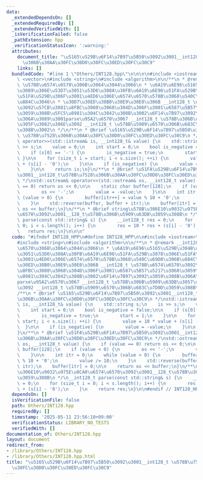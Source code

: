 ```yaml
---
data:
  _extendedDependsOn: []
  _extendedRequiredBy: []
  _extendedVerifiedWith: []
  _isVerificationFailed: false
  _pathExtension: hpp
  _verificationStatusIcon: ':warning:'
  attributes:
    document_title: "\u5165\u529B\u6F14\u7B97\u5B50\u3092\u3001__int128_t \u578B\u7528\
      \u306B\u30AA\u30FC\u30D0\u30FC\u30ED\u30FC\u30C9"
    links: []
  bundledCode: "#line 1 \"Others/INT128.hpp\"\n\n\n\n#include <iostream>\n#include\
    \ <vector>\n#include <string>\n#include <algorithm>\n\n/**\n * @remark __int128_t\
    \ \u578B\u6574\u6570\u306B\u3064\u3044\u3066\n * \u6A19\u6E96\u5165\u529B\u304B\
    \u3089\u306E\u53D7\u3051\u53D6\u308A\u30FB\u6A19\u6E96\u51FA\u529B\u3078\u306E\
    \u51FA\u529B\u306F\u3001\u4ED6\u306E\u6574\u6570\u578B\u3068\u540C\u69D8\u306B\
    \u884C\u3046\n * \u30D7\u30ED\u30B0\u30E9\u30E0\u306B __int128_t \u578B\u6574\u6570\
    \u3092\u57CB\u3081\u8FBC\u3080\u3068\u304D\u306F\u3001\u6587\u5B57\u5217\u3068\
    \u3059\u308B\u5FC5\u8981\u304C\u3042\u308B\u3002\u6F14\u7B97\u3092\u3059\u308B\
    \u306A\u3089\u3001parse\u95A2\u6570\u3067 __int128_t \u578B\u306B\u5909\u63DB\u3057\
    \u305F\u3082\u306E\u3092 __int128_t \u578B\u5909\u6570\u306B\u683C\u7D0D\u3059\
    \u308B\u3002\n */\n/**\n * @brief \u5165\u529B\u6F14\u7B97\u5B50\u3092\u3001__int128_t\
    \ \u578B\u7528\u306B\u30AA\u30FC\u30D0\u30FC\u30ED\u30FC\u30C9\n */\nstd::istream&\
    \ operator>>(std::istream& is, __int128_t& value) {\n    std::string s;\n    is\
    \ >> s;\n    value = 0;\n    int start = 0;\n    bool is_negative = false;\n\n\
    \    if (s[0] == '-') {\n        is_negative = true;\n        start = 1;\n   \
    \ }\n\n    for (size_t i = start; i < s.size(); ++i) {\n        value = 10 * value\
    \ + (s[i] - '0');\n    }\n\n    if (is_negative) {\n        value = -value;\n\
    \    }\n\n    return is;\n}\n/**\n * @brief \u51FA\u529B\u6F14\u7B97\u5B50\u3092\
    \u3001__int128_t\u578B\u7528\u306B\u30AA\u30FC\u30D0\u30FC\u30ED\u30FC\u30C9\n\
    \ */\nstd::ostream& operator<<(std::ostream& os, __int128_t value) {\n    if (value\
    \ == 0) return os << 0;\n\n    static char buffer[128];\n    if (value < 0) {\n\
    \        os << '-';\n        value = -value;\n    }\n\n    int itr = 0;\n    while\
    \ (value > 0) {\n        buffer[itr++] = value % 10 + '0';\n        value /= 10;\n\
    \    }\n    std::reverse(buffer, buffer + itr);\n    buffer[itr] = 0;\n\n    return\
    \ os << buffer;\n}\n/**\n * @brief string\u578B\u306E10\u9032\u975E\u8CA0\u6574\
    \u6570\u3092\u3001__128_t\u578B\u306B\u5909\u63DB\u3059\u308B\n */\n__int128_t\
    \ parse(const std::string& s) {\n    __int128_t res = 0;\n    for (size_t i =\
    \ 0; i < s.length(); i++) {\n        res = 10 * res + (s[i] - '0');\n    }\n \
    \   return res;\n}\n\n\n"
  code: "#ifndef INT128_HPP\n#define INT128_HPP\n\n#include <iostream>\n#include <vector>\n\
    #include <string>\n#include <algorithm>\n\n/**\n * @remark __int128_t \u578B\u6574\
    \u6570\u306B\u3064\u3044\u3066\n * \u6A19\u6E96\u5165\u529B\u304B\u3089\u306E\u53D7\
    \u3051\u53D6\u308A\u30FB\u6A19\u6E96\u51FA\u529B\u3078\u306E\u51FA\u529B\u306F\
    \u3001\u4ED6\u306E\u6574\u6570\u578B\u3068\u540C\u69D8\u306B\u884C\u3046\n * \u30D7\
    \u30ED\u30B0\u30E9\u30E0\u306B __int128_t \u578B\u6574\u6570\u3092\u57CB\u3081\
    \u8FBC\u3080\u3068\u304D\u306F\u3001\u6587\u5B57\u5217\u3068\u3059\u308B\u5FC5\
    \u8981\u304C\u3042\u308B\u3002\u6F14\u7B97\u3092\u3059\u308B\u306A\u3089\u3001\
    parse\u95A2\u6570\u3067 __int128_t \u578B\u306B\u5909\u63DB\u3057\u305F\u3082\u306E\
    \u3092 __int128_t \u578B\u5909\u6570\u306B\u683C\u7D0D\u3059\u308B\u3002\n */\n\
    /**\n * @brief \u5165\u529B\u6F14\u7B97\u5B50\u3092\u3001__int128_t \u578B\u7528\
    \u306B\u30AA\u30FC\u30D0\u30FC\u30ED\u30FC\u30C9\n */\nstd::istream& operator>>(std::istream&\
    \ is, __int128_t& value) {\n    std::string s;\n    is >> s;\n    value = 0;\n\
    \    int start = 0;\n    bool is_negative = false;\n\n    if (s[0] == '-') {\n\
    \        is_negative = true;\n        start = 1;\n    }\n\n    for (size_t i =\
    \ start; i < s.size(); ++i) {\n        value = 10 * value + (s[i] - '0');\n  \
    \  }\n\n    if (is_negative) {\n        value = -value;\n    }\n\n    return is;\n\
    }\n/**\n * @brief \u51FA\u529B\u6F14\u7B97\u5B50\u3092\u3001__int128_t\u578B\u7528\
    \u306B\u30AA\u30FC\u30D0\u30FC\u30ED\u30FC\u30C9\n */\nstd::ostream& operator<<(std::ostream&\
    \ os, __int128_t value) {\n    if (value == 0) return os << 0;\n\n    static char\
    \ buffer[128];\n    if (value < 0) {\n        os << '-';\n        value = -value;\n\
    \    }\n\n    int itr = 0;\n    while (value > 0) {\n        buffer[itr++] = value\
    \ % 10 + '0';\n        value /= 10;\n    }\n    std::reverse(buffer, buffer +\
    \ itr);\n    buffer[itr] = 0;\n\n    return os << buffer;\n}\n/**\n * @brief string\u578B\
    \u306E10\u9032\u975E\u8CA0\u6574\u6570\u3092\u3001__128_t\u578B\u306B\u5909\u63DB\
    \u3059\u308B\n */\n__int128_t parse(const std::string& s) {\n    __int128_t res\
    \ = 0;\n    for (size_t i = 0; i < s.length(); i++) {\n        res = 10 * res\
    \ + (s[i] - '0');\n    }\n    return res;\n}\n\n#endif // INT128_HPP"
  dependsOn: []
  isVerificationFile: false
  path: Others/INT128.hpp
  requiredBy: []
  timestamp: '2025-05-11 23:56:10+09:00'
  verificationStatus: LIBRARY_NO_TESTS
  verifiedWith: []
documentation_of: Others/INT128.hpp
layout: document
redirect_from:
- /library/Others/INT128.hpp
- /library/Others/INT128.hpp.html
title: "\u5165\u529B\u6F14\u7B97\u5B50\u3092\u3001__int128_t \u578B\u7528\u306B\u30AA\
  \u30FC\u30D0\u30FC\u30ED\u30FC\u30C9"
---
```

